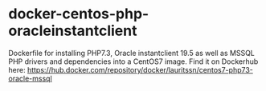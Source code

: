 # docker-centos-php-oracleinstantclient
Dockerfile for installing PHP7.3, Oracle instantclient 19.5 as well as MSSQL PHP drivers and dependencies into a CentOS7 image.
Find it on Dockerhub here: https://hub.docker.com/repository/docker/lauritssn/centos7-php73-oracle-mssql


